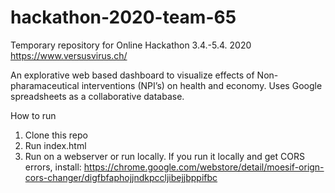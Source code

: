 # hackathon-2020-team-65
Temporary repository for Online Hackathon 3.4.-5.4. 2020 https://www.versusvirus.ch/

An explorative web based dashboard to visualize effects of Non-pharamaceutical interventions (NPI’s) on health and economy. Uses Google spreadsheets as a collaborative database.

How to run
1) Clone this repo 
2) Run index.html
3) Run on a webserver or run locally. If you run it locally and get CORS errors, install: https://chrome.google.com/webstore/detail/moesif-orign-cors-changer/digfbfaphojjndkpccljibejjbppifbc
